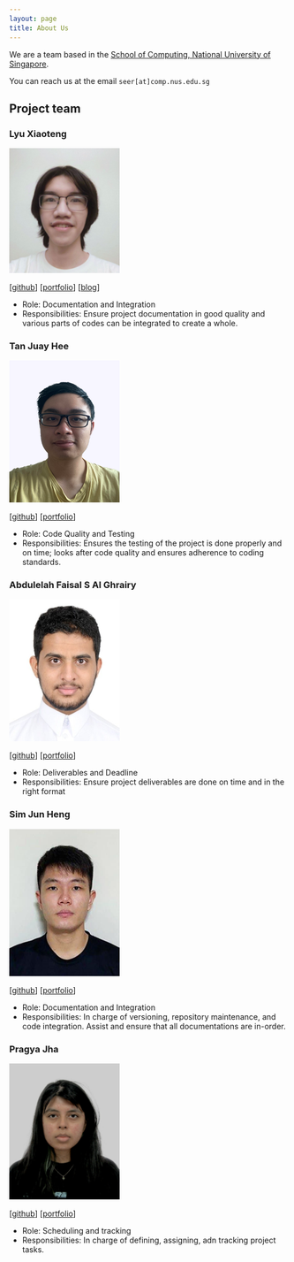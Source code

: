 ```yaml
---
layout: page
title: About Us
---
```


We are a team based in the [School of Computing, National University of Singapore](http://www.comp.nus.edu.sg).

You can reach us at the email `seer[at]comp.nus.edu.sg`

## Project team

### Lyu Xiaoteng

<img src="images/rye-catcher.png" width="200px">

[[github](https://github.com/Rye-Catcher)]
[[portfolio](team/rye-catcher.md)]
[[blog](https://x1a0teng.page/posts/about/)]

* Role: Documentation and Integration
* Responsibilities: Ensure project documentation in good quality
and various parts of codes can be integrated to create a whole.

### Tan Juay Hee

<img src="images/juayhee.png" width="200px">

[[github](http://github.com/juayhee)]
[[portfolio](team/juayhee.md)]

* Role: Code Quality and Testing
* Responsibilities: Ensures the testing of the project is done properly and on time; looks
after code quality and ensures adherence to coding standards.

### Abdulelah Faisal S Al Ghrairy

<img src="images/aalghrairy.png" width="200px">

[[github](http://github.com/aalghrairy)] [[portfolio](team/aalghrairy.md)]

* Role:  Deliverables and Deadline
* Responsibilities: Ensure project deliverables are done on time and in the right format

### Sim Jun Heng

<img src="images/simjunheng.png" width="200px">

[[github](http://github.com/simjunheng)]
[[portfolio](team/simjunheng.md)]

* Role: Documentation and Integration
* Responsibilities: In charge of versioning, repository maintenance, and code integration. Assist and ensure
that all documentations are in-order.


### Pragya Jha

<img src="images/prgj.png" width="200px">

[[github](http://github.com/prgj)]
[[portfolio](team/prgj.md)]

* Role: Scheduling and tracking
* Responsibilities: In charge of defining, assigning, adn tracking project tasks.
